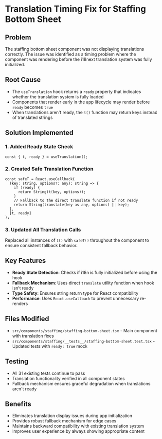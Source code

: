 # Translation Timing Fix for Staffing Bottom Sheet

## Problem
The staffing bottom sheet component was not displaying translations correctly. The issue was identified as a timing problem where the component was rendering before the i18next translation system was fully initialized.

## Root Cause
- The `useTranslation` hook returns a `ready` property that indicates whether the translation system is fully loaded
- Components that render early in the app lifecycle may render before `ready` becomes `true`
- When translations aren't ready, the `t()` function may return keys instead of translated strings

## Solution Implemented

### 1. Added Ready State Check
```tsx
const { t, ready } = useTranslation();
```

### 2. Created Safe Translation Function
```tsx
const safeT = React.useCallback(
  (key: string, options?: any): string => {
    if (ready) {
      return String(t(key, options));
    }
    // Fallback to the direct translate function if not ready
    return String(translate(key as any, options) || key);
  },
  [t, ready]
);
```

### 3. Updated All Translation Calls
Replaced all instances of `t()` with `safeT()` throughout the component to ensure consistent fallback behavior.

## Key Features
- **Ready State Detection**: Checks if i18n is fully initialized before using the hook
- **Fallback Mechanism**: Uses direct `translate` utility function when hook isn't ready
- **Type Safety**: Ensures string return type for React compatibility
- **Performance**: Uses `React.useCallback` to prevent unnecessary re-renders

## Files Modified
- `src/components/staffing/staffing-bottom-sheet.tsx` - Main component with translation fixes
- `src/components/staffing/__tests__/staffing-bottom-sheet.test.tsx` - Updated tests with `ready: true` mock

## Testing
- All 31 existing tests continue to pass
- Translation functionality verified in all component states
- Fallback mechanism ensures graceful degradation when translations aren't ready

## Benefits
- Eliminates translation display issues during app initialization
- Provides robust fallback mechanism for edge cases
- Maintains backward compatibility with existing translation system
- Improves user experience by always showing appropriate content
